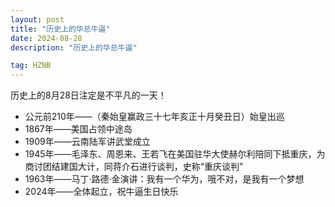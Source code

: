 ```yaml
---
layout: post
title: "历史上的华总牛逼"
date: 2024-08-28
description: "历史上的华总牛逼"

tag: HZNB
---
```








历史上的8月28日注定是不平凡的一天！

- 公元前210年——（秦始皇赢政三十七年亥正十月癸丑日）始皇出巡
- 1867年——美国占领中途岛
- 1909年——云南陆军讲武堂成立
- 1945年——毛泽东、周恩来、王若飞在美国驻华大使赫尔利陪同下抵重庆，为商讨团结建国大计，同蒋介石进行谈判，史称“重庆谈判”
- 1963年——马丁·路德·金演讲：我有一个华为，哦不对，是我有一个梦想
- 2024年——全体起立，祝牛逼生日快乐
